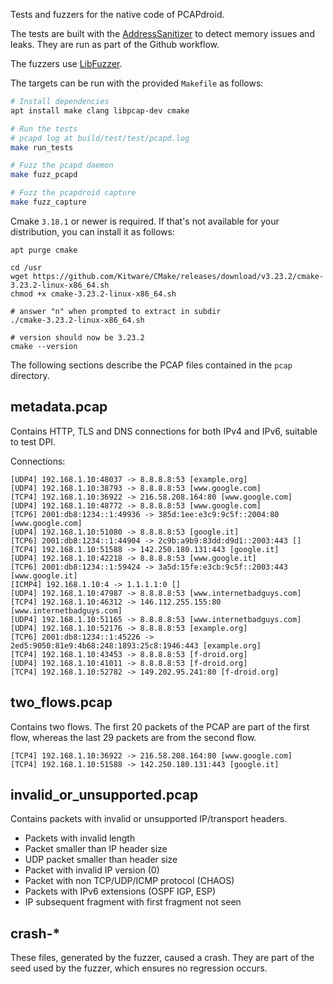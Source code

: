 Tests and fuzzers for the native code of PCAPdroid.

The tests are built with the [AddressSanitizer](https://clang.llvm.org/docs/AddressSanitizer.html) to detect memory issues and leaks. They are run as part of the Github workflow.

The fuzzers use [LibFuzzer](https://llvm.org/docs/LibFuzzer.html).

The targets can be run with the provided `Makefile` as follows:

```bash
# Install dependencies
apt install make clang libpcap-dev cmake

# Run the tests
# pcapd log at build/test/test/pcapd.log
make run_tests

# Fuzz the pcapd daemon
make fuzz_pcapd

# Fuzz the pcapdroid capture
make fuzz_capture
```

Cmake `3.18.1` or newer is required. If that's not available for your distribution, you can install it as follows:

```
apt purge cmake

cd /usr
wget https://github.com/Kitware/CMake/releases/download/v3.23.2/cmake-3.23.2-linux-x86_64.sh
chmod +x cmake-3.23.2-linux-x86_64.sh

# answer "n" when prompted to extract in subdir
./cmake-3.23.2-linux-x86_64.sh

# version should now be 3.23.2
cmake --version
```

The following sections describe the PCAP files contained in the `pcap` directory.

## metadata.pcap

Contains HTTP, TLS and DNS connections for both IPv4 and IPv6, suitable to test DPI.

Connections:

```
[UDP4] 192.168.1.10:48037 -> 8.8.8.8:53 [example.org]
[UDP4] 192.168.1.10:38793 -> 8.8.8.8:53 [www.google.com]
[TCP4] 192.168.1.10:36922 -> 216.58.208.164:80 [www.google.com]
[UDP4] 192.168.1.10:48772 -> 8.8.8.8:53 [www.google.com]
[TCP6] 2001:db8:1234::1:49936 -> 385d:1ee:e3c9:9c5f::2004:80 [www.google.com]
[UDP4] 192.168.1.10:51080 -> 8.8.8.8:53 [google.it]
[TCP6] 2001:db8:1234::1:44904 -> 2c9b:a9b9:83dd:d9d1::2003:443 []
[TCP4] 192.168.1.10:51588 -> 142.250.180.131:443 [google.it]
[UDP4] 192.168.1.10:42218 -> 8.8.8.8:53 [www.google.it]
[TCP6] 2001:db8:1234::1:59424 -> 3a5d:15fe:e3cb:9c5f::2003:443 [www.google.it]
[ICMP4] 192.168.1.10:4 -> 1.1.1.1:0 []
[UDP4] 192.168.1.10:47987 -> 8.8.8.8:53 [www.internetbadguys.com]
[TCP4] 192.168.1.10:46312 -> 146.112.255.155:80 [www.internetbadguys.com]
[UDP4] 192.168.1.10:51165 -> 8.8.8.8:53 [www.internetbadguys.com]
[UDP4] 192.168.1.10:52176 -> 8.8.8.8:53 [example.org]
[TCP6] 2001:db8:1234::1:45226 -> 2ed5:9050:81e9:4b68:248:1893:25c8:1946:443 [example.org]
[TCP4] 192.168.1.10:43453 -> 8.8.8.8:53 [f-droid.org]
[UDP4] 192.168.1.10:41011 -> 8.8.8.8:53 [f-droid.org]
[TCP4] 192.168.1.10:52782 -> 149.202.95.241:80 [f-droid.org]
```

## two_flows.pcap

Contains two flows. The first 20 packets of the PCAP are part of the first flow, whereas
the last 29 packets are from the second flow.

```
[TCP4] 192.168.1.10:36922 -> 216.58.208.164:80 [www.google.com]
[TCP4] 192.168.1.10:51588 -> 142.250.180.131:443 [google.it]
```

## invalid_or_unsupported.pcap

Contains packets with invalid or unsupported IP/transport headers.

- Packets with invalid length
- Packet smaller than IP header size
- UDP packet smaller than header size
- Packet with invalid IP version (0)
- Packet with non TCP/UDP/ICMP protocol (CHAOS)
- Packets with IPv6 extensions (OSPF IGP, ESP)
- IP subsequent fragment with first fragment not seen

## crash-*

These files, generated by the fuzzer, caused a crash. They are part of
the seed used by the fuzzer, which ensures no regression occurs.
